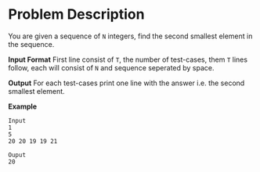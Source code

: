 # Problem Description
You are given a sequence of `N` integers, find the second smallest element in the sequence.

**Input Format**
First line consist of `T`, the number of test-cases, them `T` lines follow, each will consist of `N` and sequence seperated by space.

**Output**
For each test-cases print one line with the answer i.e. the second smallest element.

**Example**
```
Input
1
5
20 20 19 19 21

Ouput
20
```
